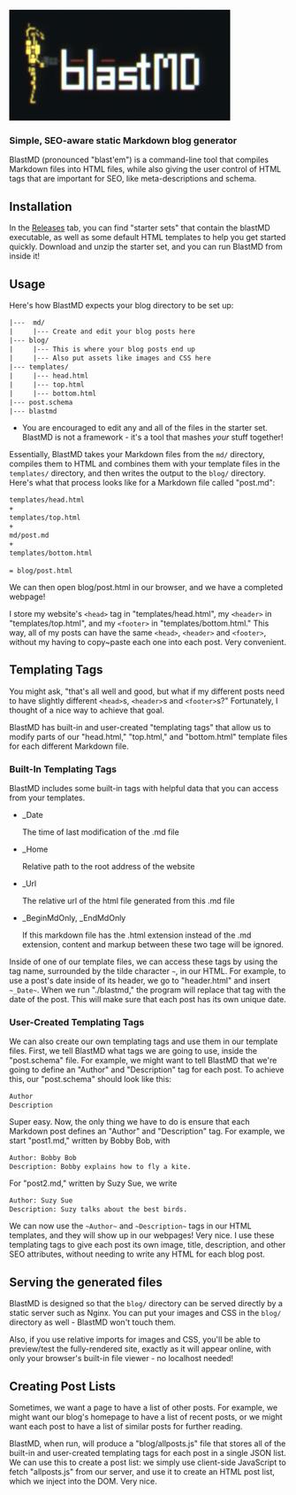 ![BlastMD](blastmd.png)

### Simple, SEO-aware static Markdown blog generator
BlastMD (pronounced "blast'em")  is a command-line tool that compiles Markdown files into HTML files, while also giving the user control of HTML tags that are important for SEO, like meta-descriptions and schema.

## Installation
In the [Releases](https://github.com/joeythornberry/blastMD/releases) tab, you can find "starter sets" that contain the blastMD executable, as well as some default HTML templates to help you get started quickly. Download and unzip the starter set, and you can run BlastMD from inside it!

## Usage
Here's how BlastMD expects your blog directory to be set up:
```
|---  md/
|     |--- Create and edit your blog posts here
|--- blog/
|     |--- This is where your blog posts end up
|     |--- Also put assets like images and CSS here
|--- templates/
|     |--- head.html
|     |--- top.html
|     |--- bottom.html
|--- post.schema
|--- blastmd
```

- You are encouraged to edit any and all of the files in the starter set. BlastMD is not a framework - it's a tool that mashes _your_ stuff together!

Essentially, BlastMD takes your Markdown files from the `md/` directory, compiles them to HTML and combines them with your template files in the `templates/` directory, and then writes the output to the `blog/` directory. Here's what that process looks like for a Markdown file called "post.md":

```
templates/head.html
+
templates/top.html
+
md/post.md
+
templates/bottom.html

= blog/post.html
```

We can then open blog/post.html in our browser, and we have a completed webpage!

I store my website's `<head>` tag in "templates/head.html", my `<header>` in "templates/top.html", and my `<footer>` in "templates/bottom.html." This way, all of my posts can have the same `<head>`, `<header>` and `<footer>`, without my having to copy~paste each one into each post. Very convenient.

## Templating Tags
You might ask, "that's all well and good, but what if my different posts need to have slightly different `<head>`s, `<header>`s and `<footer>`s?" Fortunately, I thought of a nice way to achieve that goal.

BlastMD has built-in and user-created "templating tags" that allow us to modify parts of our "head.html," "top.html," and "bottom.html" template files for each different Markdown file.

### Built-In Templating Tags
BlastMD includes some built-in tags with helpful data that you can access from your templates.
- \_Date

    The time of last modification of the .md file

- \_Home 

    Relative path to the root address of the website

- \_Url

    The relative url of the html file generated from this .md file

- \_BeginMdOnly, \_EndMdOnly

    If this markdown file has the .html extension instead of the .md extension, content and markup between these two tage will be ignored.

Inside of one of our template files, we can access these tags by using
the tag name, surrounded by the tilde character `~`, in our HTML. For
example, to use a post's date inside of its header, we go to "header.html"
and insert `~_Date~`. When we run "./blastmd," the program will replace that
tag with the date of the post. This will make sure that each post has its
own unique date.

### User-Created Templating Tags
We can also create our own templating tags and
use them in our template files. First, we tell BlastMD what 
tags we are going to use, inside the "post.schema" file. For example,
we might want to tell BlastMD that we're going to define an "Author" and
"Description" tag for each post. To achieve this, our "post.schema" should
look like this:

```
Author
Description 
```

Super easy. Now, the only thing we have to do is ensure that each 
Markdown post defines an "Author" and "Description" tag. For example,
we start "post1.md," written by Bobby Bob, with

```
Author: Bobby Bob
Description: Bobby explains how to fly a kite.
```

For "post2.md," written by Suzy Sue, we write

```
Author: Suzy Sue
Description: Suzy talks about the best birds.
```

We can now use the `~Author~` and `~Description~` tags in our HTML
templates, and they will show up in our webpages! Very nice. I use 
these templating tags to give each post its own image, title, description,
and other SEO attributes, without needing to write any HTML for 
each blog post.

## Serving the generated files
BlastMD is designed so that the `blog/` directory can be served directly by a static server such as Nginx. You can put your images and CSS in the `blog/` directory as well - BlastMD won't touch them.

Also, if you use relative imports for images and CSS, you'll be able to preview/test the fully-rendered site, exactly as it will appear online, with only your browser's built-in file viewer - no localhost needed!

## Creating Post Lists
Sometimes, we want a page to have a list of other posts. For example,
we might want our blog's homepage to have a list of recent posts, 
or we might want each post to have a list of similar posts for further
reading.

BlastMD, when run, will produce a "blog/allposts.js" file that stores all of
the built-in and user-created templating tags for each post in a single
JSON list.
We can use this to create a post list: we simply use client-side
JavaScript to fetch "allposts.js" from our server, and use it to create
an HTML post list, which we inject into the DOM. Very nice.
